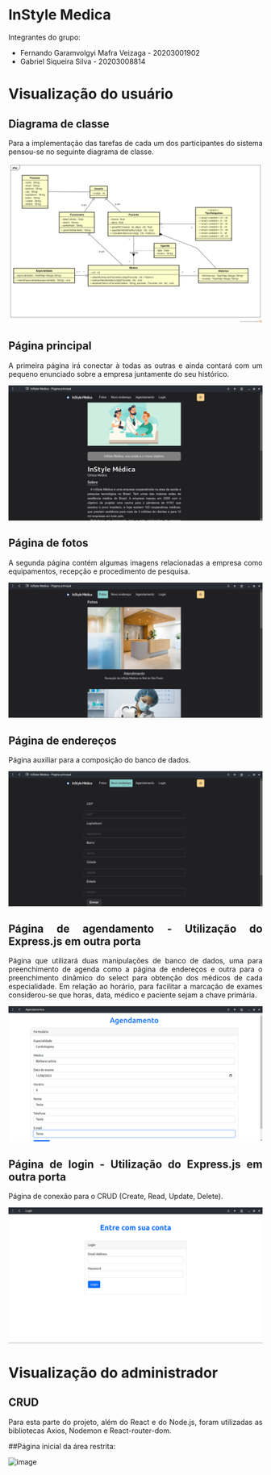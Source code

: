 # InStyle Medica

<div align="justify">

Integrantes do grupo:

- Fernando Garamvolgyi Mafra Veizaga - 20203001902
- Gabriel Siqueira Silva - 20203008814

# Visualização do usuário

## Diagrama de classe

Para a implementação das tarefas de cada um dos participantes do sistema pensou-se no seguinte diagrama de classe.

<div align="center">
	<img src="class_diagram/InStyleMedica.png" />
</div>

## Página principal

A primeira página irá conectar à todas as outras e ainda contará com um pequeno enunciado sobre a empresa juntamente do seu histórico.

<div align="center">
	<img src="readme-images/index.png" />
</div>

## Página de fotos

A segunda página contém algumas imagens relacionadas a empresa como equipamentos, recepção e procedimento de pesquisa.

<div align="center">
	<img src="readme-images/photos.png" />
</div>

## Página de endereços

Página auxiliar para a composição do banco de dados.

<div align="center">
	<img src="readme-images/address.png" />
</div>

## Página de agendamento - Utilização do Express.js em outra porta

Página que utilizará duas manipulações de banco de dados, uma para preenchimento de agenda como a página de endereços e outra para o preenchimento dinâmico do select para obtenção dos médicos de cada especialidade. Em relação ao horário, para facilitar a marcação de exames considerou-se que horas, data, médico e paciente sejam a chave primária.

<div align="center">
	<img src="readme-images/sched.png" />
</div>

## Página de login - Utilização do Express.js em outra porta

Página de conexão para o CRUD (Create, Read, Update, Delete). 

<div align="center">
	<img src="readme-images/login.png" />
</div>

# Visualização do administrador

## CRUD

Para esta parte do projeto, além do React e do Node.js, foram utilizadas as bibliotecas Axios, Nodemon e React-router-dom.

##Página inicial da área restrita:

![image](https://user-images.githubusercontent.com/110564584/207469662-669d45e9-3298-4c73-9cf8-85a5e23228fd.png)

</div>
